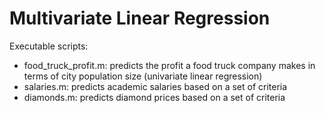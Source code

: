 # Multivariate Linear Regression

Executable scripts:
* food_truck_profit.m: predicts the profit a food truck company makes in terms of city population size (univariate linear regression)
* salaries.m: predicts academic salaries based on a set of criteria
* diamonds.m: predicts diamond prices based on a set of criteria
